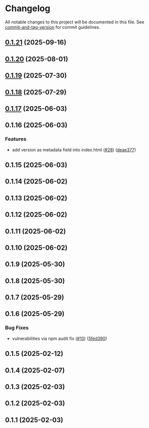 # Changelog

All notable changes to this project will be documented in this file. See [commit-and-tag-version](https://github.com/absolute-version/commit-and-tag-version) for commit guidelines.

## [0.1.21](https://github.com/vkairy/react-counter-app/compare/v0.1.20...v0.1.21) (2025-09-16)

## [0.1.20](https://github.com/vkairy/react-counter-app/compare/v0.1.19...v0.1.20) (2025-08-01)

## [0.1.19](https://github.com/vkairy/react-counter-app/compare/v0.1.18...v0.1.19) (2025-07-30)

## [0.1.18](https://github.com/vkairy/react-counter-app/compare/v0.1.17...v0.1.18) (2025-07-29)

## [0.1.17](https://github.com/vkairy/react-counter-app/compare/v0.1.16...v0.1.17) (2025-06-03)

## 0.1.16 (2025-06-03)


### Features

* add version as metadata field into index.html ([#28](https://github.com/vkairy/react-counter-app/issues/28)) ([deae377](https://github.com/vkairy/react-counter-app/commit/deae3770d92c815e846bd9bebf626013ade7e0d9))

## 0.1.15 (2025-06-03)

## 0.1.14 (2025-06-02)

## 0.1.13 (2025-06-02)

## 0.1.12 (2025-06-02)

## 0.1.11 (2025-06-02)

## 0.1.10 (2025-06-02)

## 0.1.9 (2025-05-30)

## 0.1.8 (2025-05-30)

## 0.1.7 (2025-05-29)

## 0.1.6 (2025-05-29)


### Bug Fixes

* vulnerabilities via npm audit fix ([#10](https://github.com/vkairy/react-counter-app/issues/10)) ([5fed390](https://github.com/vkairy/react-counter-app/commit/5fed390ade0b7344e426abc54b276ddbc067cfb6))

## 0.1.5 (2025-02-12)

## 0.1.4 (2025-02-07)

## 0.1.3 (2025-02-03)

## 0.1.2 (2025-02-03)

## 0.1.1 (2025-02-03)
